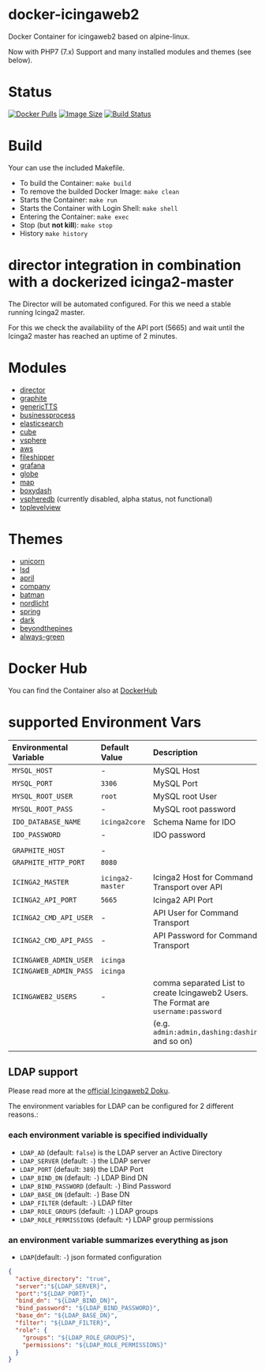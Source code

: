 docker-icingaweb2
=================

Docker Container for icingaweb2 based on alpine-linux.

Now with PHP7 (7.x) Support and many installed modules and themes (see below).

# Status

[![Docker Pulls](https://img.shields.io/docker/pulls/bodsch/docker-icingaweb2.svg)][hub]
[![Image Size](https://images.microbadger.com/badges/image/bodsch/docker-icingaweb2.svg)][microbadger]
[![Build Status](https://travis-ci.org/bodsch/docker-icingaweb2.svg)][travis]

[hub]: https://hub.docker.com/r/bodsch/docker-icingaweb2/
[microbadger]: https://microbadger.com/images/bodsch/docker-icingaweb2
[travis]: https://travis-ci.org/bodsch/docker-icingaweb2


# Build

Your can use the included Makefile.

- To build the Container: `make build`
- To remove the builded Docker Image: `make clean`
- Starts the Container: `make run`
- Starts the Container with Login Shell: `make shell`
- Entering the Container: `make exec`
- Stop (but **not kill**): `make stop`
- History `make history`


# director integration in combination with a dockerized icinga2-master

The Director will be automated configured.
For this we need a stable running Icinga2 master.

For this we check the availability of the API port (5665) and wait until the Icinga2 master has reached an uptime of 2 minutes.


# Modules

 - [director](https://github.com/Icinga/icingaweb2-module-director)
 - [graphite](https://github.com/Icinga/icingaweb2-module-graphite)
 - [genericTTS](https://github.com/Icinga/icingaweb2-module-generictts)
 - [businessprocess](https://github.com/Icinga/icingaweb2-module-businessprocess)
 - [elasticsearch](https://github.com/Icinga/icingaweb2-module-elasticsearch)
 - [cube](https://github.com/Icinga/icingaweb2-module-cube)
 - [vsphere](https://github.com/Icinga/icingaweb2-module-vsphere)
 - [aws](https://github.com/Icinga/icingaweb2-module-aws)
 - [fileshipper](https://github.com/Icinga/icingaweb2-module-fileshipper)
 - [grafana](https://github.com/Mikesch-mp/icingaweb2-module-grafana)
 - [globe](https://github.com/Mikesch-mp/icingaweb2-module-globe)
 - [map](https://github.com/nbuchwitz/icingaweb2-module-map)
 - [boxydash](https://github.com/morgajel/icingaweb2-module-boxydash)
 - [vspheredb](https://github.com/Thomas-Gelf/icingaweb2-module-vspheredb) (currently disabled, alpha status, not functional)
 - [toplevelview](https://github.com/Icinga/icingaweb2-module-toplevelview)

# Themes

 - [unicorn](https://github.com/Mikesch-mp/icingaweb2-theme-unicorn)
 - [lsd](https://github.com/Mikesch-mp/icingaweb2-theme-lsd)
 - [april](https://github.com/Mikesch-mp/icingaweb2-theme-april)
 - [company](https://github.com/Icinga/icingaweb2-theme-company)
 - [batman](https://github.com/jschanz/icingaweb2-theme-batman)
 - [nordlicht](https://github.com/sysadmama/icingaweb2-theme-nordlicht)
 - [spring](https://github.com/dnsmichi/icingaweb2-theme-spring)
 - [dark](https://github.com/vita2/icingaweb2-module-theme-dark)
 - [beyondthepines](https://github.com/Wintermute2k6/icingaweb2-module-beyondthepines)
 - [always-green](https://github.com/xam-stephan/icingaweb2-module-theme-always-green)


# Docker Hub

You can find the Container also at  [DockerHub](https://hub.docker.com/r/bodsch/docker-icingaweb2/)


# supported Environment Vars

| Environmental Variable             | Default Value        | Description                                                     |
| :--------------------------------- | :-------------       | :-----------                                                    |
| `MYSQL_HOST`                       | -                    | MySQL Host                                                      |
| `MYSQL_PORT`                       | `3306`               | MySQL Port                                                      |
| `MYSQL_ROOT_USER`                  | `root`               | MySQL root User                                                 |
| `MYSQL_ROOT_PASS`                  | -                    | MySQL root password                                             |
| `IDO_DATABASE_NAME`                | `icinga2core`        | Schema Name for IDO                                             |
| `IDO_PASSWORD`                     | -                    | IDO password                                                    |
|                                    |                      |                                                                 |
| `GRAPHITE_HOST`                    | -                    |                                                                 |
| `GRAPHITE_HTTP_PORT`               | `8080`               |                                                                 |
|                                    |                      |                                                                 |
| `ICINGA2_MASTER`                   | `icinga2-master`     | Icinga2 Host for Command Transport over API                     |
| `ICINGA2_API_PORT`                 | `5665`               | Icinga2 API Port                                                |
| `ICINGA2_CMD_API_USER`             | -                    | API User for Command Transport                                  |
| `ICINGA2_CMD_API_PASS`             | -                    | API Password for Command Transport                              |
|                                    |                      |                                                                 |
| `ICINGAWEB_ADMIN_USER`             | `icinga`             |                                                                 |
| `ICINGAWEB_ADMIN_PASS`             | `icinga`             |                                                                 |
| `ICINGAWEB2_USERS`                 | -                    | comma separated List to create Icingaweb2 Users. The Format are `username:password` |
|                                    |                      | (e.g. `admin:admin,dashing:dashing` and so on)                  |
|                                    |                      |                                                                 |



## LDAP support

Please read more at the [official Icingaweb2 Doku](https://www.icinga.com/docs/icingaweb2/latest/doc/05-Authentication/#active-directory-or-ldap-authentication).

The environment variables for LDAP can be configured for 2 different reasons.:

### each environment variable is specified individually

- `LDAP_AD` (default: `false`) is the LDAP server an Active Directory
- `LDAP_SERVER` (default: `-`) the LDAP server
- `LDAP_PORT` (default:  `389`) the LDAP Port
- `LDAP_BIND_DN` (default:  `-`) LDAP Bind DN
- `LDAP_BIND_PASSWORD` (default:  `-`) Bind Password
- `LDAP_BASE_DN` (default:  `-`) Base DN
- `LDAP_FILTER` (default:  `-`) LDAP filter
- `LDAP_ROLE_GROUPS` (default:  `-`) LDAP groups
- `LDAP_ROLE_PERMISSIONS` (default:  `*`) LDAP group permissions

### an environment variable summarizes everything as json

- `LDAP`(default: `-`) json formated configuration

```json
{
  "active_directory": "true",
  "server":"${LDAP_SERVER}",
  "port":"${LDAP_PORT}",
  "bind_dn": "${LDAP_BIND_DN}",
  "bind_password": "${LDAP_BIND_PASSWORD}",
  "base_dn": "${LDAP_BASE_DN}",
  "filter": "${LDAP_FILTER}",
  "role": {
    "groups": "${LDAP_ROLE_GROUPS}",
    "permissions": "${LDAP_ROLE_PERMISSIONS}"
  }
}
```

